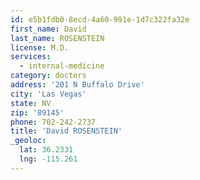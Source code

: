 ```yaml
---
id: e5b1fdb0-8ecd-4a60-991e-1d7c322fa32e
first_name: David
last_name: ROSENSTEIN
license: M.D.
services:
  - internal-medicine
category: doctors
address: '201 N Buffalo Drive'
city: 'Las Vegas'
state: NV
zip: '89145'
phone: 702-242-2737
title: 'David ROSENSTEIN'
_geoloc:
  lat: 36.2331
  lng: -115.261
---
```


